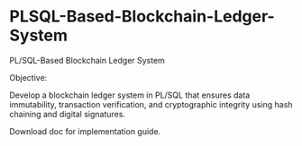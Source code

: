 # PLSQL-Based-Blockchain-Ledger-System

PL/SQL-Based Blockchain Ledger System

Objective:

Develop a blockchain ledger system in PL/SQL that ensures data immutability, transaction verification, and cryptographic integrity using hash chaining and digital signatures.

Download doc for implementation guide.
